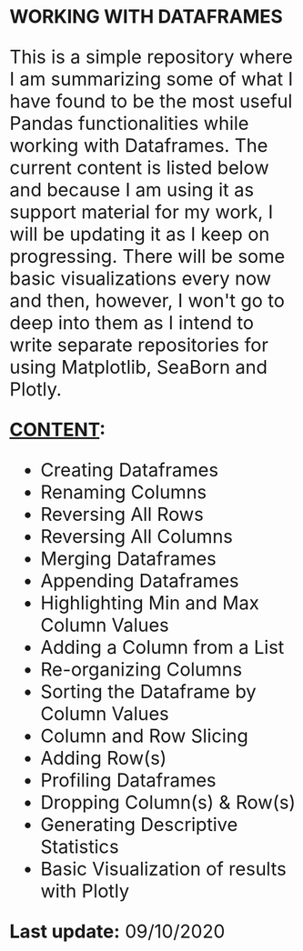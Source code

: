 <FONT SIZE="6"><B>WORKING WITH DATAFRAMES</B><FONT>

This is a simple repository where I am summarizing some of what I have found to be the most useful Pandas functionalities while working with Dataframes. The current content is listed below and because I am using it as support material for my work, I will be updating it as I keep on progressing. There will be some basic visualizations every now and then, however, I won't go to deep into them as I intend to write separate repositories for using Matplotlib, SeaBorn and Plotly.

<b><u>CONTENT</u>:</b>

* Creating Dataframes<br>
* Renaming Columns<br>
* Reversing All Rows<br>
* Reversing All Columns<br>
* Merging Dataframes<br>
* Appending Dataframes<br>
* Highlighting Min and Max Column Values<br>
* Adding a Column from a List<br>
* Re-organizing Columns<br>
* Sorting the Dataframe by Column Values<br>
* Column and Row Slicing<br>
* Adding Row(s)<br>
* Profiling Dataframes<br>
* Dropping Column(s) & Row(s)<br>
* Generating Descriptive Statistics<br>
* Basic Visualization of results with Plotly

<b>Last update:</b> 09/10/2020


```python

```
